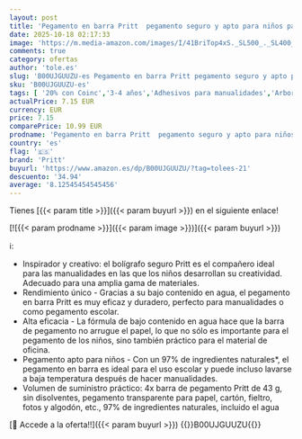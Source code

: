```yaml
---
layout: post
title: 'Pegamento en barra Pritt  pegamento seguro y apto para niños para manualidades  pegamento fuerte para uso escolar y de oficina  4x 43 g Pritt en barra'
date: 2025-10-18 02:17:33
image: 'https://m.media-amazon.com/images/I/41BriTop4xS._SL500_._SL400_.jpg'
comments: true
category: ofertas
author: 'tole.es'
slug: 'B00UJGUUZU-es Pegamento en barra Pritt pegamento seguro y apto para...'
sku: 'B00UJGUUZU-es'
tags: [ '20% con Coinc','3-4 años','Adhesivos para manualidades','Arborist Merchandising Root','Barras de pegamento y plumas para manualidades','Costura y manualidades','Hogar y cocina','Juguetes y juegos','Materiales para manualidades','Oficina y papelería','Self Service','Special Features Stores','Top Brands Office Selection','Top Brands Office Stationary','b6d17eda-2c26-45ed-a098-453a9f96e839_0','b6d17eda-2c26-45ed-a098-453a9f96e839_1801','ea2646c3-be00-45fe-8702-34c4f95305c9_0','ea2646c3-be00-45fe-8702-34c4f95305c9_2301','ea2646c3-be00-45fe-8702-34c4f95305c9_4301','ea2646c3-be00-45fe-8702-34c4f95305c9_9701','escolar','pritt','🇪🇸', ]
actualPrice: 7.15 EUR
currency: EUR
price: 7.15
comparePrice: 10.99 EUR
prodname: 'Pegamento en barra Pritt  pegamento seguro y apto para niños para manualidades  pegamento fuerte para uso escolar y de oficina  4x 43 g Pritt en barra'
country: 'es'
flag: '🇪🇸'
brand: 'Pritt'
buyurl: 'https://www.amazon.es/dp/B00UJGUUZU/?tag=tolees-21'
descuento: '34.94'
average: '8.12545454545456'
---
```


Tienes [{{< param title >}}]({{< param buyurl >}}) en el siguiente enlace!

[![{{< param prodname >}}]({{< param image >}})]({{< param buyurl >}})

ℹ️:

- Inspirador y creativo: el bolígrafo seguro Pritt es el compañero ideal para las manualidades en las que los niños desarrollan su creatividad. Adecuado para una amplia gama de materiales.
- Rendimiento único - Gracias a su bajo contenido en agua, el pegamento en barra Pritt es muy eficaz y duradero, perfecto para manualidades o como pegamento escolar.
- Alta eficacia - La fórmula de bajo contenido en agua hace que la barra de pegamento no arrugue el papel, lo que no sólo es importante para el pegamento de los niños, sino también práctico para el material de oficina.
- Pegamento apto para niños - Con un 97% de ingredientes naturales*, el pegamento en barra es ideal para el uso escolar y puede incluso lavarse a baja temperatura después de hacer manualidades.
- Volumen de suministro práctico: 4x barra de pegamento Pritt de 43 g, sin disolventes, pegamento transparente para papel, cartón, fieltro, fotos y algodón, etc., 97% de ingredientes naturales, incluido el agua

[🛒 Accede a la oferta!!]({{< param buyurl >}})
{{<world>}}B00UJGUUZU{{</world>}}

